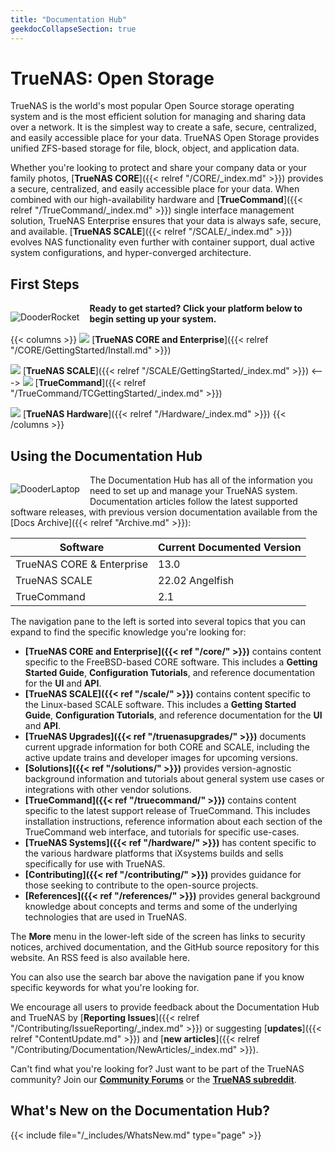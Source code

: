 ```yaml
---
title: "Documentation Hub"
geekdocCollapseSection: true
---
```


# TrueNAS: Open Storage

TrueNAS is the world's most popular Open Source storage operating system and is the most efficient solution for managing and sharing data over a network.
It is the simplest way to create a safe, secure, centralized, and easily accessible place for your data.
TrueNAS Open Storage provides unified ZFS-based storage for file, block, object, and application data.

Whether you're looking to protect and share your company data or your family photos, [**TrueNAS CORE**]({{< relref "/CORE/_index.md" >}}) provides a secure, centralized, and easily accessible place for your data.
When combined with our high-availability hardware and [**TrueCommand**]({{< relref "/TrueCommand/_index.md" >}}) single interface management solution, TrueNAS Enterprise ensures that your data is always safe, secure, and available.
[**TrueNAS SCALE**]({{< relref "/SCALE/_index.md" >}}) evolves NAS functionality even further with container support, dual active system configurations, and hyper-converged architecture.

## First Steps

<div style="float: left;margin-right: 1rem;">

![DooderRocket](/images/DooderRocket.jpg "Blast Off!")

</div>

**Ready to get started? Click your platform below to begin setting up your system.**

{{< columns >}}
![](/favicon/TN-favicon-32x32.png) [**TrueNAS CORE and Enterprise**]({{< relref "/CORE/GettingStarted/Install.md" >}})<br>

![](/favicon/TNScale-favicon-32x32.png) [**TrueNAS SCALE**]({{< relref "/SCALE/GettingStarted/_index.md" >}})
<--->
![](/favicon/TC-favicon-32x32.png) [**TrueCommand**]({{< relref "/TrueCommand/TCGettingStarted/_index.md" >}})<br>

![](/favicon/iXfavicon-32x32.png) [**TrueNAS Hardware**]({{< relref "/Hardware/_index.md" >}})
{{< /columns >}}

## Using the Documentation Hub

<div style="float: left;margin-right: 1rem;">

![DooderLaptop](/images/DooderLaptop.jpg "Let's Go!")

</div>

The Documentation Hub has all of the information you need to set up and manage your TrueNAS system.
Documentation articles follow the latest supported software releases, with previous version documentation available from the [Docs Archive]({{< relref "Archive.md" >}}):

| Software | Current Documented Version |
|----------|-------------------------------|
| TrueNAS CORE & Enterprise | 13.0 |
| TrueNAS SCALE | 22.02 Angelfish |
| TrueCommand | 2.1 |
  
The navigation pane to the left is sorted into several topics that you can expand to find the specific knowledge you're looking for:

* **[TrueNAS CORE and Enterprise]({{< ref "/core/" >}})** contains content specific to the FreeBSD-based CORE software.
  This includes a **Getting Started Guide**, **Configuration Tutorials**, and reference documentation for the **UI** and **API**.
* **[TrueNAS SCALE]({{< ref "/scale/" >}})** contains content specific to the Linux-based SCALE software.
  This includes a **Getting Started Guide**, **Configuration Tutorials**, and reference documentation for the **UI** and **API**.
* **[TrueNAS Upgrades]({{< ref "/truenasupgrades/" >}})** documents current upgrade information for both CORE and SCALE, including the active update trains and developer images for upcoming versions.
* **[Solutions]({{< ref "/solutions/" >}})** provides version-agnostic background information and tutorials about general system use cases or integrations with other vendor solutions.
* **[TrueCommand]({{< ref "/truecommand/" >}})** contains content specific to the latest support release of TrueCommand.
  This includes installation instructions, reference information about each section of the TrueCommand web interface, and tutorials for specific use-cases.
* **[TrueNAS Systems]({{< ref "/hardware/" >}})** has content specific to the various hardware platforms that iXsystems builds and sells specifically for use with TrueNAS.
* **[Contributing]({{< ref "/contributing/" >}})** provides guidance for those seeking to contribute to the open-source projects.
* **[References]({{< ref "/references/" >}})** provides general background knowledge about concepts and terms and some of the underlying technologies that are used in TrueNAS.

The **More** menu in the lower-left side of the screen has links to security notices, archived documentation, and the GitHub source repository for this website.
An RSS feed is also available here.

You can also use the search bar above the navigation pane if you know specific keywords for what you're looking for.

We encourage all users to provide feedback about the Documentation Hub and TrueNAS by [**Reporting Issues**]({{< relref "/Contributing/IssueReporting/_index.md" >}}) or suggesting [**updates**]({{< relref "ContentUpdate.md" >}}) and [**new articles**]({{< relref "/Contributing/Documentation/NewArticles/_index.md" >}}).  

Can't find what you're looking for? Just want to be part of the TrueNAS community? Join our [**Community Forums**](https://www.truenas.com/community/) or the [**TrueNAS subreddit**](https://www.reddit.com/r/truenas/).

## What's New on the Documentation Hub?

{{< include file="/_includes/WhatsNew.md" type="page" >}}
